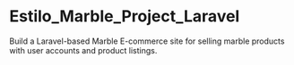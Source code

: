 # Estilo_Marble_Project_Laravel
Build a Laravel-based Marble E-commerce site for selling marble products with user accounts and product listings.
